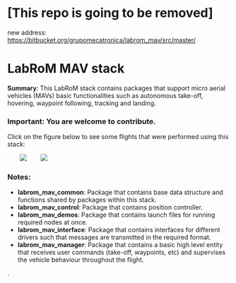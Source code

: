 # [This repo is going to be removed]
new address: https://bitbucket.org/grupomecatronica/labrom_mav/src/master/

# LabRoM MAV stack

**Summary**: This LabRoM stack contains packages that support micro aerial vehicles (MAVs) basic functionalities such as autonomous take-off, hovering, waypoint following, tracking and landing.

### **Important**: You are welcome to contribute.
Click on the figure below to see some flights that were performed using this stack:

&nbsp;&nbsp;&nbsp;&nbsp;&nbsp;&nbsp; [![](https://img.youtube.com/vi/v3DzcVIi7Ec/mqdefault.jpg)](https://www.youtube.com/watch?v=v3DzcVIi7Ec) &nbsp;&nbsp;&nbsp;&nbsp;&nbsp;&nbsp; [![](https://img.youtube.com/vi/UsRK1a4ga04/mqdefault.jpg)](https://www.youtube.com/watch?v=UsRK1a4ga04)

### Notes:
* **labrom_mav_common**: Package that contains base data structure and functions shared by packages within this stack. 
* **labrom_mav_control**: Package that contains position controller.
* **labrom_mav_demos**: Package that contains launch files for running required nodes at once.
* **labrom_mav_interface**: Package that contains interfaces for different drivers such that messages are transmitted in the required format.
* **labrom_mav_manager**: Package that contains a basic high level entity that receives user commands (take-off, waypoints, etc) and supervises the vehicle behaviour throughout the flight.




.
